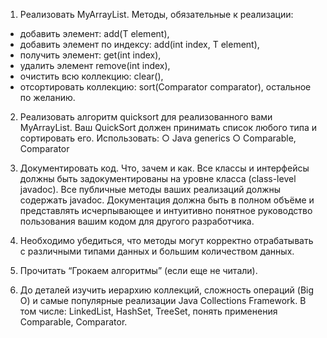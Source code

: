 1. Реализовать MyArrayList.
 Методы, обязательные к реализации:
- добавить элемент: add(T element), 
- добавить элемент по индексу: add(int index, T element), 
- получить элемент: get(int index), 
- удалить элемент remove(int index), 
- очистить всю коллекцию: clear(), 
- отсортировать коллекцию: sort(Comparator<T> comparator), 
остальное по желанию.

2. Реализовать алгоритм quicksort для реализованного вами MyArrayList.
Ваш QuickSort должен принимать список любого типа и сортировать его. Использовать: 
○ Java generics 
○ Comparable, Comparator

3. Документировать код. Что, зачем и как. Все классы и интерфейсы должны быть
задокументированы на уровне класса (class-level javadoc). Все публичные
методы ваших реализаций должны содержать javadoc. Документация должна
быть в полном объёме и представлять исчерпывающее и интуитивно понятное
руководство пользования вашим кодом для другого разработчика.

4. Необходимо убедиться, что методы могут корректно отрабатывать с различными типами данных и большим количеством данных.

5. Прочитать “Грокаем алгоритмы” (если еще не читали).

6. До деталей изучить иерархию коллекций, сложность операций (Big O) и самые
популярные реализации Java Collections Framework. В том числе: LinkedList,
HashSet, TreeSet, понять применения Comparable, Comparator.



